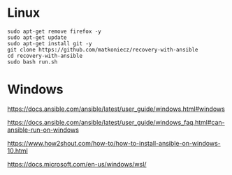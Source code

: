 # Linux

```
sudo apt-get remove firefox -y
sudo apt-get update
sudo apt-get install git -y
git clone https://github.com/matkoniecz/recovery-with-ansible
cd recovery-with-ansible
sudo bash run.sh
```

# Windows

https://docs.ansible.com/ansible/latest/user_guide/windows.html#windows 

https://docs.ansible.com/ansible/latest/user_guide/windows_faq.html#can-ansible-run-on-windows

https://www.how2shout.com/how-to/how-to-install-ansible-on-windows-10.html 

https://docs.microsoft.com/en-us/windows/wsl/